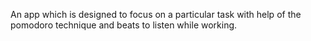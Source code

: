 An app which is designed to focus on a particular task with help of the pomodoro technique and beats to listen while working.
